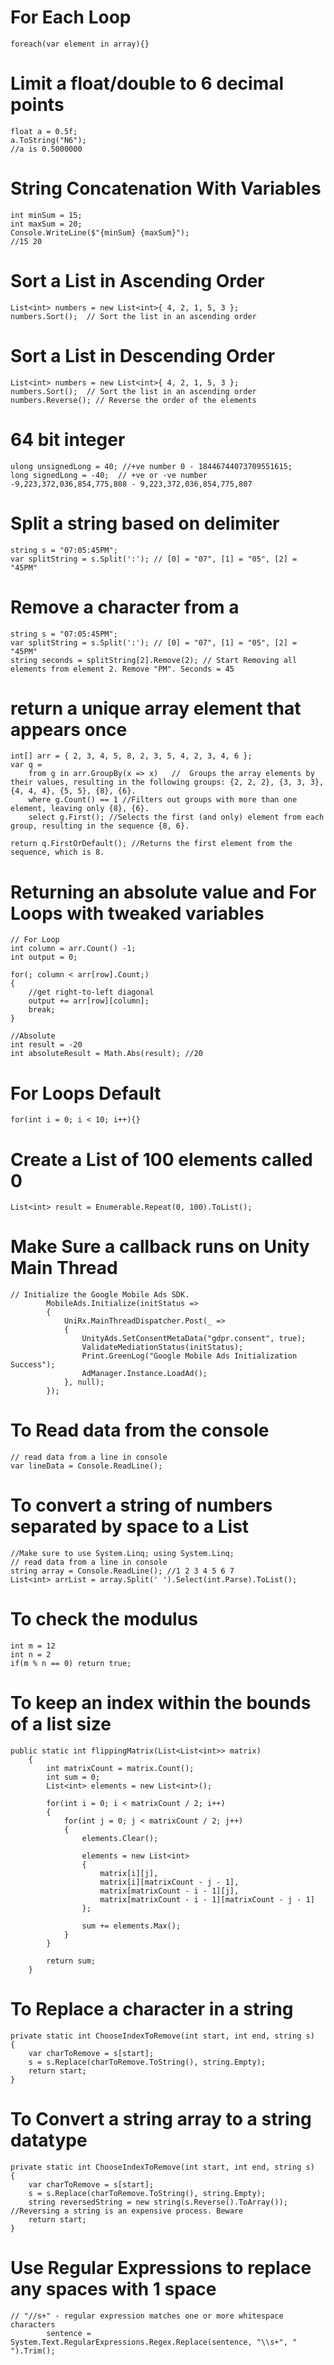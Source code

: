 # For Each Loop

```
foreach(var element in array){}
```

# Limit a float/double to 6 decimal points

```
float a = 0.5f;
a.ToString("N6");
//a is 0.5000000
```

# String Concatenation With Variables

```
int minSum = 15;
int maxSum = 20;
Console.WriteLine($"{minSum} {maxSum}");
//15 20
```

# Sort a List in Ascending Order

```
List<int> numbers = new List<int>{ 4, 2, 1, 5, 3 };
numbers.Sort();  // Sort the list in an ascending order
```

# Sort a List in Descending Order

```
List<int> numbers = new List<int>{ 4, 2, 1, 5, 3 };
numbers.Sort();  // Sort the list in an ascending order
numbers.Reverse(); // Reverse the order of the elements
```

# 64 bit integer

```
ulong unsignedLong = 40; //+ve number 0 - 18446744073709551615;
long signedLong = -40;  // +ve or -ve number -9,223,372,036,854,775,808 - 9,223,372,036,854,775,807
```

# Split a string based on delimiter
```
string s = "07:05:45PM";
var splitString = s.Split(':'); // [0] = "07", [1] = "05", [2] = "45PM"
```

# Remove a character from a
```
string s = "07:05:45PM";
var splitString = s.Split(':'); // [0] = "07", [1] = "05", [2] = "45PM"
string seconds = splitString[2].Remove(2); // Start Removing all elements from element 2. Remove "PM". Seconds = 45
```

# return a unique array element that appears once
```
int[] arr = { 2, 3, 4, 5, 8, 2, 3, 5, 4, 2, 3, 4, 6 };
var q =
    from g in arr.GroupBy(x => x)   //  Groups the array elements by their values, resulting in the following groups: {2, 2, 2}, {3, 3, 3}, {4, 4, 4}, {5, 5}, {8}, {6}.
    where g.Count() == 1 //Filters out groups with more than one element, leaving only {8}, {6}.
    select g.First(); //Selects the first (and only) element from each group, resulting in the sequence {8, 6}.

return q.FirstOrDefault(); //Returns the first element from the sequence, which is 8.
```

# Returning an absolute value and For Loops with tweaked variables
```
// For Loop
int column = arr.Count() -1;
int output = 0;

for(; column < arr[row].Count;)
{
    //get right-to-left diagonal
    output += arr[row][column];
    break;
}

//Absolute
int result = -20
int absoluteResult = Math.Abs(result); //20
```


# For Loops Default
```
for(int i = 0; i < 10; i++){}
```

# Create a List of 100 elements called 0
```
List<int> result = Enumerable.Repeat(0, 100).ToList();
```

# Make Sure a callback runs on Unity Main Thread
```
// Initialize the Google Mobile Ads SDK.
        MobileAds.Initialize(initStatus =>
        {
            UniRx.MainThreadDispatcher.Post(_ =>
            {
                UnityAds.SetConsentMetaData("gdpr.consent", true);
                ValidateMediationStatus(initStatus);
                Print.GreenLog("Google Mobile Ads Initialization Success");
                AdManager.Instance.LoadAd();
            }, null);
        });
```

# To Read data from the console
```
// read data from a line in console
var lineData = Console.ReadLine(); 
```

# To convert a string of numbers separated by space to a List
```
//Make sure to use System.Linq; using System.Linq;
// read data from a line in console
string array = Console.ReadLine(); //1 2 3 4 5 6 7
List<int> arrList = array.Split(' ').Select(int.Parse).ToList(); 
```

# To check the modulus
```
int m = 12
int n = 2
if(m % n == 0) return true;
```

# To keep an index within the bounds of a list size
```
public static int flippingMatrix(List<List<int>> matrix)
    {
        int matrixCount = matrix.Count();
        int sum = 0;
        List<int> elements = new List<int>();
        
        for(int i = 0; i < matrixCount / 2; i++)
        {
            for(int j = 0; j < matrixCount / 2; j++)
            {
                elements.Clear();
                
                elements = new List<int> 
                {
                    matrix[i][j],
                    matrix[i][matrixCount - j - 1],
                    matrix[matrixCount - i - 1][j],
                    matrix[matrixCount - i - 1][matrixCount - j - 1]
                };
                
                sum += elements.Max();
            }    
        }
        
        return sum;
    }
```

# To Replace a character in a string 
```
private static int ChooseIndexToRemove(int start, int end, string s)
{
    var charToRemove = s[start];
    s = s.Replace(charToRemove.ToString(), string.Empty);
    return start;
}
```

# To Convert a string array to a string datatype 
```
private static int ChooseIndexToRemove(int start, int end, string s)
{
    var charToRemove = s[start];
    s = s.Replace(charToRemove.ToString(), string.Empty);
    string reversedString = new string(s.Reverse().ToArray()); //Reversing a string is an expensive process. Beware
    return start;
}
```

# Use Regular Expressions to replace any spaces with 1 space
```
// "//s+" - regular expression matches one or more whitespace characters
        sentence = System.Text.RegularExpressions.Regex.Replace(sentence, "\\s+", " ").Trim();
```